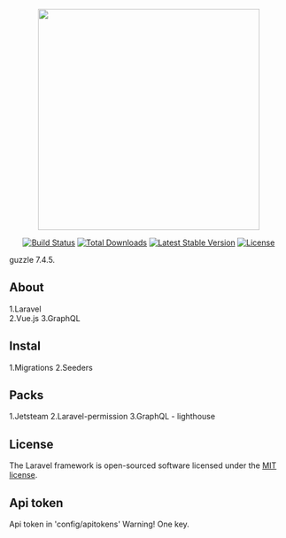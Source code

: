 <p align="center"><a href="https://laravel.com" target="_blank"><img src="https://raw.githubusercontent.com/laravel/art/master/logo-lockup/5%20SVG/2%20CMYK/1%20Full%20Color/laravel-logolockup-cmyk-red.svg" width="400"></a></p>

<p align="center">
<a href="https://travis-ci.org/laravel/framework"><img src="https://travis-ci.org/laravel/framework.svg" alt="Build Status"></a>
<a href="https://packagist.org/packages/laravel/framework"><img src="https://img.shields.io/packagist/dt/laravel/framework" alt="Total Downloads"></a>
<a href="https://packagist.org/packages/laravel/framework"><img src="https://img.shields.io/packagist/v/laravel/framework" alt="Latest Stable Version"></a>
<a href="https://packagist.org/packages/laravel/framework"><img src="https://img.shields.io/packagist/l/laravel/framework" alt="License"></a>
</p>

guzzle 7.4.5.

## About

1.Laravel <br>
2.Vue.js
3.GraphQL

## Instal

1.Migrations
2.Seeders

## Packs

1.Jetsteam
2.Laravel-permission
3.GraphQL - lighthouse

## License

The Laravel framework is open-sourced software licensed under the [MIT license](https://opensource.org/licenses/MIT).

## Api token

Api token in 'config/apitokens'
Warning! One key.
